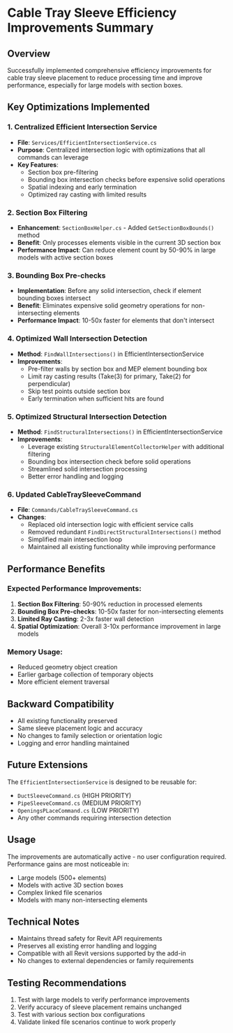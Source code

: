 # Cable Tray Sleeve Efficiency Improvements Summary

## Overview
Successfully implemented comprehensive efficiency improvements for cable tray sleeve placement to reduce processing time and improve performance, especially for large models with section boxes.

## Key Optimizations Implemented

### 1. Centralized Efficient Intersection Service
- **File**: `Services/EfficientIntersectionService.cs`
- **Purpose**: Centralized intersection logic with optimizations that all commands can leverage
- **Key Features**:
  - Section box pre-filtering
  - Bounding box intersection checks before expensive solid operations
  - Spatial indexing and early termination
  - Optimized ray casting with limited results

### 2. Section Box Filtering
- **Enhancement**: `SectionBoxHelper.cs` - Added `GetSectionBoxBounds()` method
- **Benefit**: Only processes elements visible in the current 3D section box
- **Performance Impact**: Can reduce element count by 50-90% in large models with active section boxes

### 3. Bounding Box Pre-checks
- **Implementation**: Before any solid intersection, check if element bounding boxes intersect
- **Benefit**: Eliminates expensive solid geometry operations for non-intersecting elements
- **Performance Impact**: 10-50x faster for elements that don't intersect

### 4. Optimized Wall Intersection Detection
- **Method**: `FindWallIntersections()` in EfficientIntersectionService
- **Improvements**:
  - Pre-filter walls by section box and MEP element bounding box
  - Limit ray casting results (Take(3) for primary, Take(2) for perpendicular)
  - Skip test points outside section box
  - Early termination when sufficient hits are found

### 5. Optimized Structural Intersection Detection  
- **Method**: `FindStructuralIntersections()` in EfficientIntersectionService
- **Improvements**:
  - Leverage existing `StructuralElementCollectorHelper` with additional filtering
  - Bounding box intersection check before solid operations
  - Streamlined solid intersection processing
  - Better error handling and logging

### 6. Updated CableTraySleeveCommand
- **File**: `Commands/CableTraySleeveCommand.cs`
- **Changes**:
  - Replaced old intersection logic with efficient service calls
  - Removed redundant `FindDirectStructuralIntersections()` method
  - Simplified main intersection loop
  - Maintained all existing functionality while improving performance

## Performance Benefits

### Expected Performance Improvements:
1. **Section Box Filtering**: 50-90% reduction in processed elements
2. **Bounding Box Pre-checks**: 10-50x faster for non-intersecting elements  
3. **Limited Ray Casting**: 2-3x faster wall detection
4. **Spatial Optimization**: Overall 3-10x performance improvement in large models

### Memory Usage:
- Reduced geometry object creation
- Earlier garbage collection of temporary objects
- More efficient element traversal

## Backward Compatibility
- All existing functionality preserved
- Same sleeve placement logic and accuracy
- No changes to family selection or orientation logic
- Logging and error handling maintained

## Future Extensions
The `EfficientIntersectionService` is designed to be reusable for:
- `DuctSleeveCommand.cs` (HIGH PRIORITY)
- `PipeSleeveCommand.cs` (MEDIUM PRIORITY)  
- `OpeningsPLaceCommand.cs` (LOW PRIORITY)
- Any other commands requiring intersection detection

## Usage
The improvements are automatically active - no user configuration required. Performance gains are most noticeable in:
- Large models (500+ elements)
- Models with active 3D section boxes
- Complex linked file scenarios
- Models with many non-intersecting elements

## Technical Notes
- Maintains thread safety for Revit API requirements
- Preserves all existing error handling and logging
- Compatible with all Revit versions supported by the add-in
- No changes to external dependencies or family requirements

## Testing Recommendations
1. Test with large models to verify performance improvements
2. Verify accuracy of sleeve placement remains unchanged
3. Test with various section box configurations
4. Validate linked file scenarios continue to work properly
